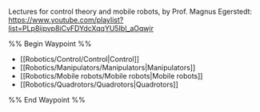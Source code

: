 Lectures for control theory and mobile robots, by Prof. Magnus Egerstedt: https://www.youtube.com/playlist?list=PLp8ijpvp8iCvFDYdcXqqYU5Ibl_aOqwjr

%% Begin Waypoint %%
- [[Robotics/Control/Control|Control]]
- [[Robotics/Manipulators/Manipulators|Manipulators]]
- [[Robotics/Mobile robots/Mobile robots|Mobile robots]]
- [[Robotics/Quadrotors/Quadrotors|Quadrotors]]

%% End Waypoint %%